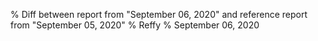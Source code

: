 % Diff between report from "September 06, 2020" and reference report from "September 05, 2020"
% Reffy
% September 06, 2020

